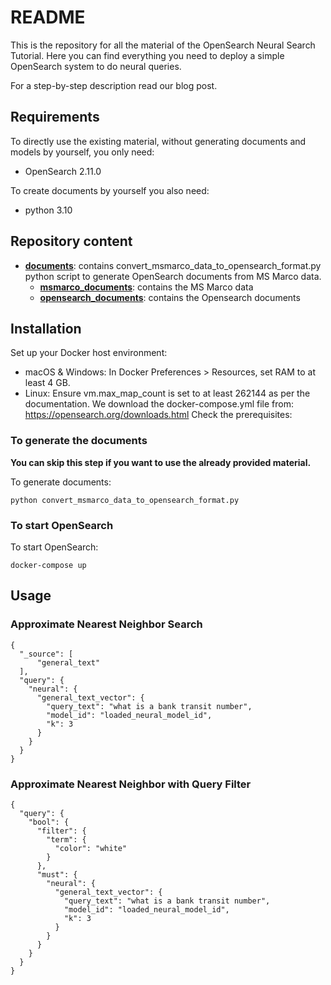 # README #
This is the repository for all the material of the OpenSearch Neural Search Tutorial.
Here you can find everything you need to deploy a simple OpenSearch system to do neural queries.

For a step-by-step description read our blog post.

## Requirements ##
To directly use the existing material, without generating documents and models by yourself, you only need:
- OpenSearch 2.11.0

To create documents by yourself you also need:
- python 3.10

## Repository content ##
- **[documents](documents)**: contains convert_msmarco_data_to_opensearch_format.py python script to generate OpenSearch documents from MS Marco data.
  - **[msmarco_documents](documents/msmarco_documents)**: contains the MS Marco data
  - **[opensearch_documents](documents/opensearch_documents)**: contains the Opensearch documents

## Installation ##
Set up your Docker host environment:
- macOS & Windows: In Docker Preferences > Resources, set RAM to at least 4 GB.
- Linux: Ensure vm.max_map_count is set to at least 262144 as per the documentation.
We download the docker-compose.yml file from: https://opensearch.org/downloads.html
Check the prerequisites: 
### To generate the documents ###
**You can skip this step if you want to use the already provided material.**

To generate documents:
````
python convert_msmarco_data_to_opensearch_format.py
````
### To start OpenSearch ###
To start OpenSearch:
````
docker-compose up
````

## Usage ##
### Approximate Nearest Neighbor Search ###
````
{
  "_source": [
      "general_text"
  ],
  "query": {
    "neural": {
      "general_text_vector": {
        "query_text": "what is a bank transit number",
        "model_id": "loaded_neural_model_id",
        "k": 3
      }
    }
  }
}
````
### Approximate Nearest Neighbor with Query Filter ###
````
{
  "query": {
    "bool": {
      "filter": {
        "term": {
          "color": "white"
        }
      },
      "must": {
        "neural": {
          "general_text_vector": {
            "query_text": "what is a bank transit number",
            "model_id": "loaded_neural_model_id",
            "k": 3
          }
        }
      }
    }
  }
}
````
